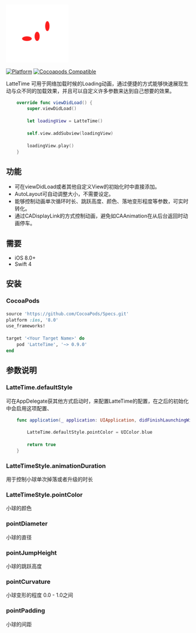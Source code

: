 <img src="https://github.com/hanshuushi/LatteTime/blob/0.9.0/demo.png?raw=true" alt="LatteTime" title="LatteTime" width="171"/>

[![Platform](https://img.shields.io/cocoapods/p/LatteTime.svg?style=flat)](https://cocoapods.org/pods/LatteTime)
[![Cocoapods Compatible](https://img.shields.io/cocoapods/v/LatteTime.svg?style=flat)](https://cocoapods.org/pods/LatteTime)

LatteTime 可用于网络加载时候的Loading动画，通过便捷的方式能够快速展现生动与众不同的加载效果，并且可以自定义许多参数来达到自己想要的效果。

```swift
	override func viewDidLoad() {
		super.viewDidLoad()
        
		let loadingView = LatteTime()
        
		self.view.addSubview(loadingView)
        
		loadingView.play()
	}
```

## 功能
- 可在viewDidLoad或者其他自定义View的初始化时中直接添加。
- AutoLayout可自动调整大小，不需要设定。
- 能够控制动画单次循环时长、跳跃高度、颜色、落地变形程度等参数，可实时转化。
- 通过CADisplayLink的方式控制动画，避免如CAAnimation在从后台返回时动画停车。

## 需要
- iOS 8.0+
- Swift 4

## 安装
### CocoaPods
```ruby
source 'https://github.com/CocoaPods/Specs.git'
platform :ios, '8.0'
use_frameworks!

target '<Your Target Name>' do
    pod 'LatteTime', '~> 0.9.0'
end
```

## 参数说明
### LatteTime.defaultStyle
可在AppDelegate获其他方式启动时，来配置LatteTime的配置，在之后的初始化中会启用这项配置、
```swift
    func application(_ application: UIApplication, didFinishLaunchingWithOptions launchOptions: [UIApplicationLaunchOptionsKey: Any]?) -> Bool {
        
        LatteTime.defaultStyle.pointColor = UIColor.blue
        
        return true
    }
```

### LatteTimeStyle.animationDuration
用于控制小球单次掉落或者升级的时长

### LatteTimeStyle.pointColor
小球的颜色

### pointDiameter
小球的直径

### pointJumpHeight
小球的跳跃高度

### pointCurvature
小球变形的程度 0.0 - 1.0之间

### pointPadding
小球的间距

